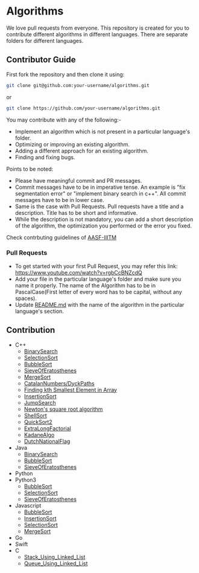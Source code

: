 # Algorithms

We love pull requests from everyone. This repository is created for you to contribute different algorithms in different languages. There are separate folders for different languages.

## Contributor Guide

First fork the repository and then clone it using:

```bash
git clone git@github.com:your-username/algorithms.git
```

or

```bash
git clone https://github.com/your-username/algorithms.git
```

You may contribute with any of the following:-

- Implement an algorithm which is not present in a particular language's folder.
- Optimizing or improving an existing algorithm.
- Adding a different approach for an existing algorithm.
- Finding and fixing bugs.

Points to be noted:

- Please have meaningful commit and PR messages.
- Commit messages have to be in imperative tense. An example is "fix segmentation error" or "implement binary search in c++". All commit messages have to be in lower case.
- Same is the case with Pull Requests. Pull requests have a title and a description. Title has to be short and informative.
- While the description is not mandatory, you can add a short description of the algorithm, the optimization you performed or the error you fixed.

Check contrbuting guidelines of [AASF-IIITM](https://github.com/AASF-IIITM/AASF-IIITM/blob/master/CONTRIBUTING.md)

### Pull Requests

- To get started with your first Pull Request, you may refer this link: https://www.youtube.com/watch?v=rgbCcBNZcdQ
- Add your file in the particular language's folder and make sure you name it properly. The name of the Algorithm has to be in PascalCase(First letter of every word has to be capital, without any spaces).
- Update [README.md](https://github.com/manishdangi98/algorithms/blob/master/README.md) with the name of the algorithm in the particular language's section.

## Contribution

* C++
    * [BinarySearch](https://github.com/manishdangi98/algorithms/blob/master/C%2B%2B/BinarySearch.cpp)
    * [SelectionSort](https://github.com/savi-1311/algorithms/blob/master/C%2B%2B/SelectionSort.cpp)
    * [BubbleSort](https://github.com/DebadityaPal/algorithms/blob/master/C%2B%2B/BubbleSort.cpp)
    * [SieveOfEratosthenes](https://github.com/lostmartian/algorithms/blob/master/C%2B%2B/SieveofEratosthenes.cpp)
    * [MergeSort](https://github.com/lostmartian/algorithms/blob/master/C%2B%2B/MergeSort.cpp)
    * [CatalanNumbers/DyckPaths](https://github.com/lostmartian/algorithms/blob/master/C%2B%2B/CatalanNumber:DyckPath.cpp)
    * [Finding kth Smallest Element in Array](https://github.com/devk232/algorithms/blob/master/C%2B%2B/FInding%20kth%20smallest%20element%20of%20array.cpp) 
    * [InsertionSort](https://github.com/devk232/algorithms/blob/master/C%2B%2B/Insertion%20Sort.cpp)
    * [JumpSearch](https://github.com/lostmartian/algorithms/blob/master/C%2B%2B/JumpSearch.cpp)
    * [Newton's square root algorithm](https://github.com/devk232/algorithms/blob/master/C%2B%2B/Newton's%20square%20root%20algorithm.cpp)
    * [ShellSort](https://github.com/savi-1311/algorithms/blob/master/C%2B%2B/ShellSort.cpp)
    * [QuickSort2](https://github.com/tend2infinity/algorithms/blob/master/C%2B%2B/QuickSort2.cpp)
    * [ExtraLongFactorial](https://github.com/utkhagni13/algorithms/blob/master/C%2B%2B/Extra%20Long%20Factorial.cpp)
	* [KadaneAlgo](https://github.com/iamakshat01/algorithms/blob/newalgo/C%2B%2B/KadaneAlgo.cpp)
	*  [DutchNationalFlag](https://github.com/thundercipher/algorithms/blob/master/C%2B%2B/DutchNationalFlag.cpp)
* Java
    * [BinarySearch](https://github.com/manishdangi98/algorithms/blob/master/Java/BinarySearch.java)
    * [BubbleSort](https://github.com/ayush-deotare/algorithms/blob/master/Java/BubbleSort.java)
    * [SieveOfEratosthenes](https://github.com/mohitsoni-dev/algorithms/blob/master/Java/SieveofEratosthenes.java)
* Python
* Python3
    * [BubbleSort](https://github.com/mohitsoni-dev/algorithms/blob/master/Python3/BubbleSort.py)
    * [SelectionSort](https://github.com/mohitsoni-dev/algorithms/blob/master/Python3/SelectionSort.py)
    * [SieveOfEratosthenes](https://github.com/hs2361/algorithms/blob/master/Python3/SieveOfEratosthenes.py)
* Javascript
    * [BubbleSort](https://github.com/mohitsoni-dev/algorithms/blob/master/JavaScript/BubbleSort.js)
    * [InsertionSort](https://github.com/mohitsoni-dev/algorithms/blob/master/JavaScript/InsertionSort.js)
    * [SelectionSort](https://github.com/mohitsoni-dev/algorithms/blob/master/JavaScript/SelectionSort.js)
    * [MergeSort](https://github.com/mohitsoni-dev/algorithms/blob/master/JavaScript/MergeSort.js)
* Go
* Swift
* C
    * [Stack_Using_Linked_List](https://github.com/SayantanBanerjee16/algorithms/blob/master/C/StackUsingLinkedList.c)
    * [Queue_Using_Linked_List](https://github.com/SayantanBanerjee16/algorithms/blob/master/C/QueueUsingLinkedList.c)

